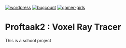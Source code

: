 [![wordpress](https://img.shields.io/badge/made%20in-wordpress-brightgreen)](https://wordpress.com)
[![bugcount](https://img.shields.io/badge/bug%20count-0-brightgreen)](https://github.com/Spheya/Voxel-Raytracer)
[![gamer-girls](https://img.shields.io/badge/gamer%20girls-1-brightgreen)](https://github.com/Spheya/Voxel-Raytracer)


# Proftaak2 : Voxel Ray Tracer

This is a school project
